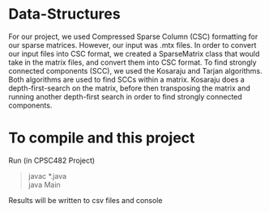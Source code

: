 # Data-Structures
For our project, we used Compressed Sparse Column (CSC) formatting for our sparse matrices. However, our input was .mtx files. In order to convert our input files into CSC format, we created a SparseMatrix class that would take in the matrix files, and convert them into CSC format. To find strongly connected components (SCC), we used the Kosaraju and Tarjan algorithms. Both algorithms are used to find SCCs within a matrix. Kosaraju does a depth-first-search on the matrix, before then transposing the matrix and running another depth-first search in order to find strongly connected components.

# To compile and this project
Run (in CPSC482 Project)
>javac *.java <br/>
>java Main

Results will be written to csv files and console